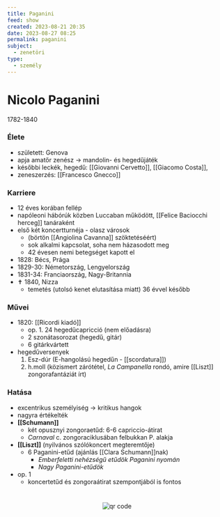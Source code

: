 ```yaml
---
title: Paganini
feed: show
created: 2023-08-21 20:35
date: 2023-08-27 08:25
permalink: paganini
subject:
  - zenetöri
type:
  - személy
---
```

# Nicolo Paganini

1782-1840

### Élete

- született: Genova
- apja amatőr zenész -> mandolin- és hegedűjáték
- későbbi leckék, hegedű: [[Giovanni Cervetto]], [[Giacomo Costa]],
- zeneszerzés: [[Francesco Gnecco]]

### Karriere

- 12 éves korában fellép
- napóleoni hábórúk közben Luccaban működött, [[Felice Baciocchi herceg]] tanáraként
- első két koncertturnéja - olasz városok
	- (börtön [[Angiolina Cavanna]] szöktetéséért)
	- sok alkalmi kapcsolat, soha nem házasodott meg
	- 42 évesen nemi betegséget kapott el
- 1828: Bécs, Prága
- 1829-30: Németország, Lengyelország
- 1831-34: Franciaország, Nagy-Britannia
- ✝️ 1840, Nizza
	- temetés (utolsó kenet elutasítása miatt) 36 évvel később

### **Művei**

- 1820: [[Ricordi kiadó]]
	- op. 1. 24 hegedűcapricció (nem előadásra)
	- 2 szonátasorozat (hegedű, gitár)
	- 6 gitárkvártett
- hegedűversenyek
	1. Esz-dúr (E-hangolású hegedűn - [[scordatura]])
	2. h.moll (közismert zárótétel, *La Campanella* rondó, amire [[Liszt]] zongorafantáziát írt)

### **Hatása**

- excentrikus személyiség -> kritikus hangok
- nagyra értékelték
- **[[Schumann]]**
	- két opusznyi zongoraetűd: 6-6 capriccio-átirat
	- *Carnaval* c. zongoraciklusában felbukkan P. alakja
- **[[Liszt]]** (nyilvános szólókoncert megteremtője)
	- 6 Paganini-etűd (ajánlás [[Clara Schumann]]nak)
		- *Emberfeletti nehézségű etűdök Paganini nyomán*
		- *Nagy Paganini-etűdök*
- op. 1
	- koncertetűd és zongoraátirat szempontjából is fontos




#
<p style="text-align: center;"><img src="https://chart.googleapis.com/chart?cht=qr&chl=https://notes.andrasdenes.com/paganini&chs=180x180&choe=UTF-8&chld=L|2" alt="qr code"></p>

